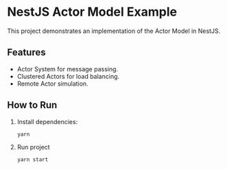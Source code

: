 # NestJS Actor Model Example

This project demonstrates an implementation of the Actor Model in NestJS.

## Features
- Actor System for message passing.
- Clustered Actors for load balancing.
- Remote Actor simulation.

## How to Run
1. Install dependencies:
   ```bash
   yarn
2. Run project
   ```bash
   yarn start 
